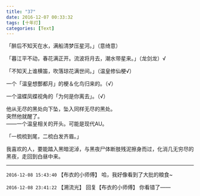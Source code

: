 ```yaml
---
title: "37"
date: 2016-12-07 00:33:32
tags: [十年灯]
categories: [Text]
---
```


<p dir="ltr"  >「醉后不知天在水，满船清梦压星河。」（意绮意）</p> 
<p dir="ltr"  >「暮江平不动，春花满正开。流波将月去，潮水带星来。」（龙剑龙）√</p> 
<p dir="ltr"  >「不知天上谁横笛，吹落琼花满世间。」（温皇修仙梗√）</p> 
<p dir="ltr"  >一个「温皇想酆都月」的梗＆化鸟归来的。（√）</p> 
<p dir="ltr"  >一个温蝶凤蝶视角的「为何是你离去」。（√）</p> 
<p dir="ltr"  >他从无尽的黑处向下坠，坠入同样无尽的黑处。<br />突然他就醒了。<br />——一个温皇相关的开头。可能是现代AU。</p> 
<p dir="ltr"  >「一梳梳到尾，二梳白发齐眉。」</p> 
<p dir="ltr"  >我喜欢的人，要能踏入黑暗泥淖，与黑夜尸体断肢残泥擦身而过，化消几无穷尽的黑夜，走回到白昼中来。</p>

<!-- more -->

---

`2016-12-08 15:43:40` 【布衣的小师傅】 哈，我好像看到了大批的粮食~

`2016-12-08 23:41:22` 【溯流光】 回复【布衣的小师傅】 你看错了——
